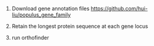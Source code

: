 
1. Download gene annotation files
https://github.com/hui-liu/populus_gene_family


2. Retain the longest protein sequence at each gene locus

3. run orthofinder
